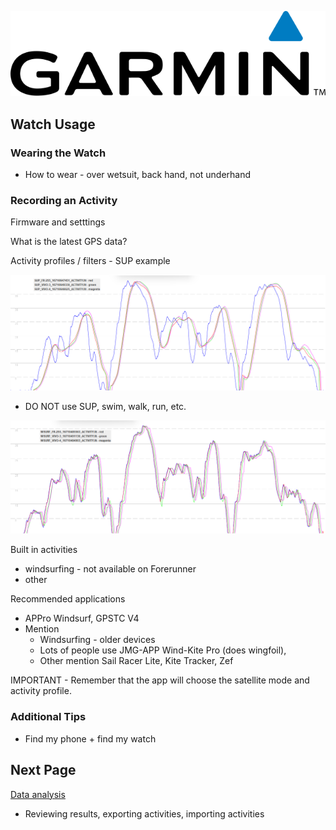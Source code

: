 ![GP3S Logo](../img/Garmin_logo_2006.png)



## Watch Usage

### Wearing the Watch

- How to wear - over wetsuit, back hand, not underhand



### Recording an Activity

Firmware and setttings

What is the latest GPS data?

Activity profiles / filters - SUP example

![activity-sup](img/activity-sup.png)

- DO NOT use SUP, swim, walk, run, etc.

![activity-sup](img/activity-wsurf.png)

Built in activities

- windsurfing - not available on Forerunner
- other

Recommended applications

- APPro Windsurf, GPSTC V4
- Mention
  - Windsurfing - older devices
  - Lots of people use JMG-APP Wind-Kite Pro (does wingfoil), 
  - Other mention Sail Racer Lite, Kite Tracker, Zef

IMPORTANT - Remember that the app will choose the satellite mode and activity profile.



### Additional Tips

- Find my phone + find my watch



## Next Page

[Data analysis](../analysis/README.md)

- Reviewing results, exporting activities, importing activities


